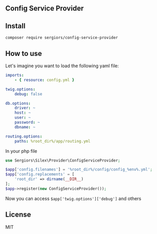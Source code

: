 Config Service Provider
-----------------------

Install
-------
```
composer require sergiors/config-service-provider
```

How to use
----------
Let's imagine you want to load the following yaml file:

```yaml
imports:
    - { resource: config.yml }

twig.options:
    debug: false

db.options:
    driver: ~
    host: ~
    user: ~
    password: ~
    dbname: ~

routing.options:
    paths: %root_dir%/app/routing.yml
```

In your php file
```php
use Sergiors\Silex\Provider\ConfigServiceProvider;

$app['config.filenames'] = '%root_dir%/config/config_%env%.yml';
$app['config.replacements' = [
    'root_dir' => dirname(__DIR__)
];
$app->register(new ConfigServiceProvider());
```

Now you can access `$app['twig.options']['debug']` and others

License
-------
MIT
